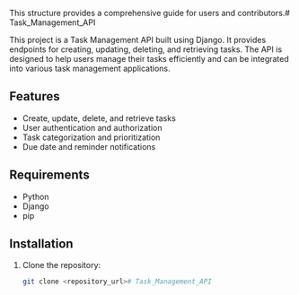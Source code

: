 This structure provides a comprehensive guide for users and contributors.# Task_Management_API

This project is a Task Management API built using Django. It provides endpoints for creating, updating, deleting, and retrieving tasks. The API is designed to help users manage their tasks efficiently and can be integrated into various task management applications.

## Features
- Create, update, delete, and retrieve tasks
- User authentication and authorization
- Task categorization and prioritization
- Due date and reminder notifications

## Requirements
- Python
- Django
- pip

## Installation
1. Clone the repository:
   ```sh
   git clone <repository_url># Task_Management_API